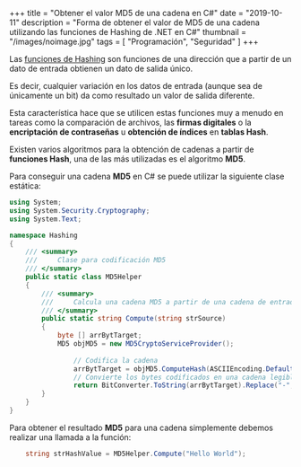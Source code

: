 +++
title = "Obtener el valor MD5 de una cadena en C#"
date = "2019-10-11"
description = "Forma de obtener el valor de MD5 de una cadena utilizando las funciones de Hashing de .NET en C#"
thumbnail = "/images/noimage.jpg"
tags = [ "Programación", "Seguridad" ]
+++

Las [funciones de Hashing](http://en.wikipedia.org/wiki/Hashing_function) 
son funciones de una dirección que a partir de un dato de entrada obtienen un dato de salida único.
	
Es decir, cualquier variación en los datos de entrada (aunque sea de únicamente un bit) da como resultado un valor de salida
diferente.
	
Esta característica hace que se utilicen estas funciones muy a menudo en tareas como la comparación de archivos,
las **firmas digitales** o la **encriptación de contraseñas** u **obtención de índices** en **tablas
Hash**.
	
Existen varios algoritmos para la obtención de cadenas a partir de **funciones Hash**, una de las más utilizadas
es el algoritmo **MD5**.
	
Para conseguir una cadena **MD5** en C# se puede utilizar la siguiente clase estática:

```csharp
using System;
using System.Security.Cryptography;
using System.Text;

namespace Hashing
{
	/// <summary>
	///		Clase para codificación MD5
	/// </summary>
	public static class MD5Helper
	{
		/// <summary>
		///		Calcula una cadena MD5 a partir de una cadena de entrada
		/// </summary>
		public static string Compute(string strSource)
		{ 
			byte [] arrBytTarget;
			MD5 objMD5 = new MD5CryptoServiceProvider();
			
				// Codifica la cadena
				arrBytTarget = objMD5.ComputeHash(ASCIIEncoding.Default.GetBytes(strSource));
				// Convierte los bytes codificados en una cadena legible
				return BitConverter.ToString(arrBytTarget).Replace("-", "");
		}
	}
}
```

Para obtener el resultado **MD5** para una cadena simplemente debemos realizar una llamada a la función:

```csharp
	string strHashValue = MD5Helper.Compute("Hello World");
```